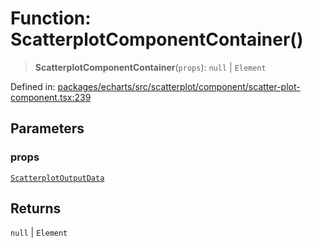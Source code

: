 # Function: ScatterplotComponentContainer()

> **ScatterplotComponentContainer**(`props`): `null` \| `Element`

Defined in: [packages/echarts/src/scatterplot/component/scatter-plot-component.tsx:239](https://github.com/GeoDaCenter/openassistant/blob/0c688d870b87d67f5ae44bc9413af48292a3320a/packages/echarts/src/scatterplot/component/scatter-plot-component.tsx#L239)

## Parameters

### props

[`ScatterplotOutputData`](../type-aliases/ScatterplotOutputData.md)

## Returns

`null` \| `Element`
